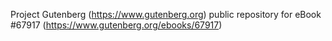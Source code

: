 Project Gutenberg (https://www.gutenberg.org) public repository for
eBook #67917 (https://www.gutenberg.org/ebooks/67917)

